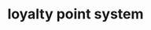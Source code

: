 ---
layout: page
title: loyalty point system
description: serverless multi-tenancy system for loyalty points tracking
img: assets/img/7.jpg
importance: 1
redirect: https://github.com/vynious/ascenda-lp-backend
---